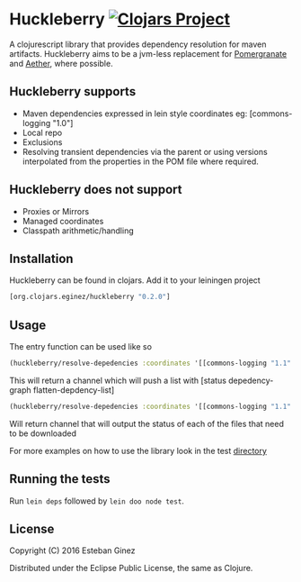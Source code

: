 # Huckleberry [![Clojars Project](https://img.shields.io/clojars/v/org.clojars.eginez/huckleberry.svg)](https://clojars.org/org.clojars.eginez/huckleberry)
A clojurescript library that provides dependency resolution for maven artifacts.
Huckleberry aims to be a jvm-less replacement for [Pomergranate](https://github.com/cemerick/pomegranate) and [Aether](https://github.com/sonatype/sonatype-aether), where possible. 

## Huckleberry supports
* Maven dependencies expressed in lein style coordinates eg: [commons-logging "1.0"]
* Local repo
* Exclusions
* Resolving transient dependencies via the parent or using versions interpolated from the properties in the POM file where required.

## Huckleberry does not support
* Proxies or Mirrors
* Managed coordinates
* Classpath arithmetic/handling

## Installation
Huckleberry can be found in clojars. Add it to your leiningen project
```clojure
[org.clojars.eginez/huckleberry "0.2.0"]
```

## Usage
The entry function can be used like so
```clojure
(huckleberry/resolve-depedencies :coordinates '[[commons-logging "1.1" :retrieve false]])
```
This will return a channel which will push a list with [status depedency-graph flatten-depdency-list]

```clojure
(huckleberry/resolve-depedencies :coordinates '[[commons-logging "1.1" :retrieve true]])
```
Will return channel that will output the status of each of the files that need to be downloaded

For more examples on how to use the library look in the test [directory](https://github.com/eginez/huckleberry/blob/master/src/test/clojure/eginez/huckleberry/core_test.cljs)

## Running the tests

Run `lein deps` followed by `lein doo node test`.

## License

Copyright (C) 2016 Esteban Ginez

Distributed under the Eclipse Public License, the same as Clojure.


